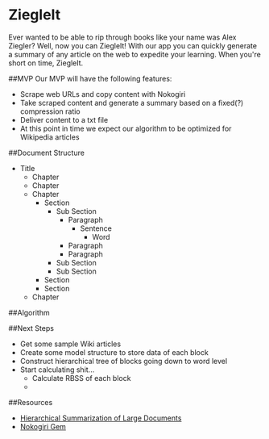 ZiegleIt
==============

Ever wanted to be able to rip through books like your name was Alex Ziegler? Well, now you can ZiegleIt! With our app you can quickly generate a summary of any article on the web to expedite your learning. When you're short on time, ZiegleIt.


##MVP
Our MVP will have the following features:

* Scrape web URLs and copy content with Nokogiri
* Take scraped content and generate a summary based on a fixed(?) compression ratio
* Deliver content to a txt file
* At this point in time we expect our algorithm to be optimized for Wikipedia articles

##Document Structure
* Title
  * Chapter
  * Chapter
  * Chapter
    * Section
      * Sub Section
        * Paragraph
          * Sentence
            * Word
        * Paragraph
        * Paragraph
      * Sub Section
      * Sub Section
    * Section
    * Section
  * Chapter

##Algorithm



##Next Steps
* Get some sample Wiki articles
* Create some model structure to store data of each block
* Construct hierarchical tree of blocks going down to word level
* Start calculating shit...
  * Calculate RBSS of each block
  * 

##Resources
* [Hierarchical Summarization of Large Documents](http://intranet.cis.drexel.edu:8080/faculty/cyang/papers/yang2008h.pdf)
* [Nokogiri Gem](http://nokogiri.org/)